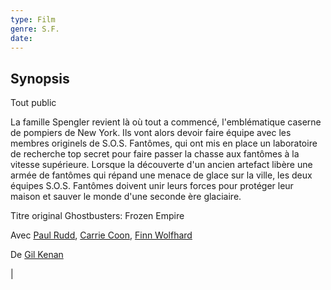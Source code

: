```yaml
---
type: Film
genre: S.F.
date:
---
```


## Synopsis

Tout public

La famille Spengler revient là où tout a commencé, l'emblématique caserne de pompiers de New York. Ils vont alors devoir faire équipe avec les membres originels de S.O.S. Fantômes, qui ont mis en place un laboratoire de recherche top secret pour faire passer la chasse aux fantômes à la vitesse supérieure. Lorsque la découverte d'un ancien artefact libère une armée de fantômes qui répand une menace de glace sur la ville, les deux équipes S.O.S. Fantômes doivent unir leurs forces pour protéger leur maison et sauver le monde d'une seconde ère glaciaire.

Titre original Ghostbusters: Frozen Empire

Avec [Paul Rudd](https://www.allocine.fr/personne/fichepersonne_gen_cpersonne=23848.html), [Carrie Coon](https://www.allocine.fr/personne/fichepersonne_gen_cpersonne=541934.html), [Finn Wolfhard](https://www.allocine.fr/personne/fichepersonne_gen_cpersonne=757208.html)

De [Gil Kenan](https://www.allocine.fr/personne/fichepersonne_gen_cpersonne=132179.html)

|



